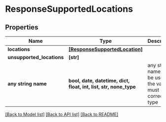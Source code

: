 # ResponseSupportedLocations


## Properties
Name | Type | Description | Notes
------------ | ------------- | ------------- | -------------
**locations** | [**[ResponseSupportedLocation]**](ResponseSupportedLocation.md) |  | 
**unsupported_locations** | **[str]** |  | 
**any string name** | **bool, date, datetime, dict, float, int, list, str, none_type** | any string name can be used but the value must be the correct type | [optional]

[[Back to Model list]](../README.md#documentation-for-models) [[Back to API list]](../README.md#documentation-for-api-endpoints) [[Back to README]](../README.md)


